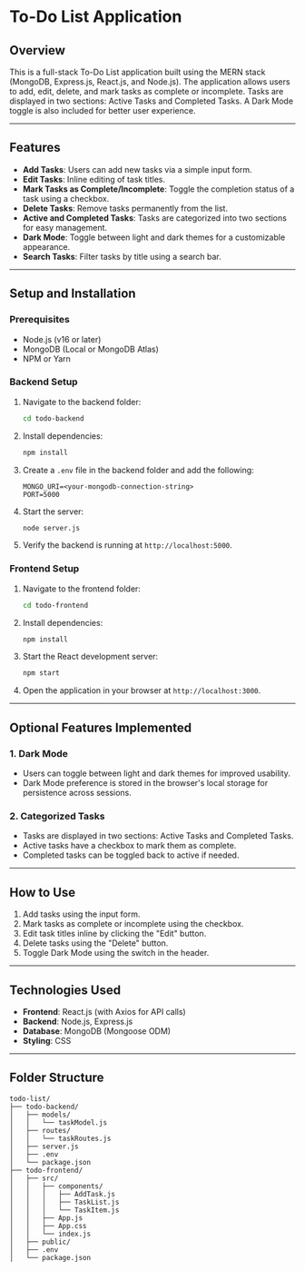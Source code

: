 # To-Do List Application

## Overview
This is a full-stack To-Do List application built using the MERN stack (MongoDB, Express.js, React.js, and Node.js). The application allows users to add, edit, delete, and mark tasks as complete or incomplete. Tasks are displayed in two sections: Active Tasks and Completed Tasks. A Dark Mode toggle is also included for better user experience.

---

## Features
- **Add Tasks**: Users can add new tasks via a simple input form.
- **Edit Tasks**: Inline editing of task titles.
- **Mark Tasks as Complete/Incomplete**: Toggle the completion status of a task using a checkbox.
- **Delete Tasks**: Remove tasks permanently from the list.
- **Active and Completed Tasks**: Tasks are categorized into two sections for easy management.
- **Dark Mode**: Toggle between light and dark themes for a customizable appearance.
- **Search Tasks**: Filter tasks by title using a search bar.

---

## Setup and Installation

### Prerequisites
- Node.js (v16 or later)
- MongoDB (Local or MongoDB Atlas)
- NPM or Yarn

### Backend Setup
1. Navigate to the backend folder:
   ```bash
   cd todo-backend
   ```
2. Install dependencies:
   ```bash
   npm install
   ```
3. Create a `.env` file in the backend folder and add the following:
   ```env
   MONGO_URI=<your-mongodb-connection-string>
   PORT=5000
   ```
4. Start the server:
   ```bash
   node server.js
   ```
5. Verify the backend is running at `http://localhost:5000`.

### Frontend Setup
1. Navigate to the frontend folder:
   ```bash
   cd todo-frontend
   ```
2. Install dependencies:
   ```bash
   npm install
   ```
3. Start the React development server:
   ```bash
   npm start
   ```
4. Open the application in your browser at `http://localhost:3000`.

---

## Optional Features Implemented

### 1. **Dark Mode**
   - Users can toggle between light and dark themes for improved usability.
   - Dark Mode preference is stored in the browser's local storage for persistence across sessions.

### 2. **Categorized Tasks**
   - Tasks are displayed in two sections: Active Tasks and Completed Tasks.
   - Active tasks have a checkbox to mark them as complete.
   - Completed tasks can be toggled back to active if needed.

---

## How to Use
1. Add tasks using the input form.
2. Mark tasks as complete or incomplete using the checkbox.
3. Edit task titles inline by clicking the "Edit" button.
4. Delete tasks using the "Delete" button.
5. Toggle Dark Mode using the switch in the header.

---

## Technologies Used
- **Frontend**: React.js (with Axios for API calls)
- **Backend**: Node.js, Express.js
- **Database**: MongoDB (Mongoose ODM)
- **Styling**: CSS

---

## Folder Structure
```
todo-list/
├── todo-backend/
│   ├── models/
│   │   └── taskModel.js
│   ├── routes/
│   │   └── taskRoutes.js
│   ├── server.js
│   ├── .env
│   └── package.json
├── todo-frontend/
│   ├── src/
│   │   ├── components/
│   │   │   ├── AddTask.js
│   │   │   ├── TaskList.js
│   │   │   └── TaskItem.js
│   │   ├── App.js
│   │   ├── App.css
│   │   └── index.js
│   ├── public/
│   ├── .env
│   └── package.json
```


